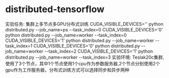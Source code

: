 # distributed-tensorflow
实验任务:
集群上多节点多GPU分布式训练
CUDA_VISIBLE_DEVICES='' python distributed.py --job_name=ps --task_index=0 
CUDA_VISIBLE_DEVICES='0' python distributed.py --job_name=worker --task_index=0 
CUDA_VISIBLE_DEVICES='1' python distributed.py --job_name=worker --task_index=1 
CUDA_VISIBLE_DEVICES='0' python distributed.py --job_name=worker --task_index=2 
CUDA_VISIBLE_DEVICES='1' python distributed.py --job_name=worker --task_index=3 
实验环境:
Teslak20c集群,使用了3个节点，其中1个节点使用1个cpu作为参数服务器,2个节点分别使用2个gpu作为工作服务器，分布式训练方式可以选择同步和异步两种
